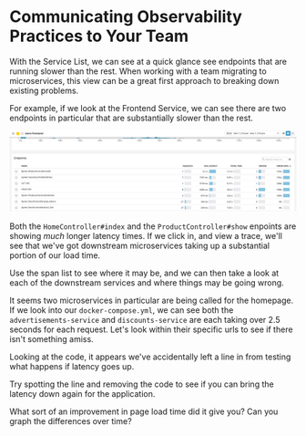 # Communicating Observability Practices to Your Team

With the Service List, we can see at a quick glance see endpoints that are running slower than the rest. When working with a team migrating to microservices, this view can be a great first approach to breaking down existing problems.

For example, if we look at the Frontend Service, we can see there are two endpoints in particular that are substantially slower than the rest. 

![Slow Services](https://github.com/burningion/katacoda-tracing-datadog/raw/master/assets/ecommerce/bottleneck.gif)

Both the `HomeController#index` and the `ProductController#show` enpoints are showing _much_ longer latency times. If we click in, and view a trace, we'll see that we've got downstream microservices taking up a substantial portion of our load time.

Use the span list to see where it may be, and we can then take a look at each of the downstream services and where things may be going wrong.

It seems two microservices in particular are being called for the homepage. If we look into our `docker-compose.yml`, we can see both the `advertisements-service` and `discounts-service` are each taking over 2.5 seconds for each request. Let's look within their specific urls to see if there isn't something amiss.

Looking at the code, it appears we've accidentally left a line in from testing what happens if latency goes up. 

Try spotting the line and removing the code to see if you can bring the latency down again for the application. 

What sort of an improvement in page load time did it give you? Can you graph the differences over time?
